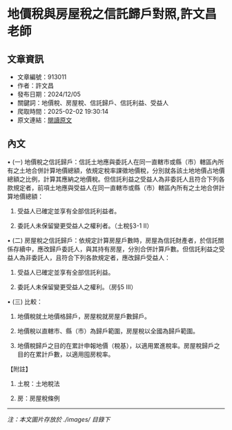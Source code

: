 # 地價稅與房屋稅之信託歸戶對照,許文昌老師

## 文章資訊
- 文章編號：913011
- 作者：許文昌
- 發布日期：2024/12/05
- 關鍵詞：地價稅、房屋稅、信託歸戶、信託利益、受益人
- 爬取時間：2025-02-02 19:30:14
- 原文連結：[閱讀原文](https://real-estate.get.com.tw/Columns/detail.aspx?no=913011)

## 內文
• (一) 地價稅之信託歸戶：信託土地應與委託人在同一直轄市或縣（市）轄區內所有之土地合併計算地價總額，依規定稅率課徵地價稅，分別就各該土地地價占地價總額之比例，計算其應納之地價稅。但信託利益之受益人為非委託人且符合下列各款規定者，前項土地應與受益人在同一直轄市或縣（市）轄區內所有之土地合併計算地價總額：

1. 受益人已確定並享有全部信託利益者。

2. 委託人未保留變更受益人之權利者。（土稅§3-1 II）

• (二) 房屋稅之信託歸戶：依規定計算房屋戶數時，房屋為信託財產者，於信託關係存續中，應改歸戶委託人，與其持有房屋，分別合併計算戶數。但信託利益之受益人為非委託人，且符合下列各款規定者，應改歸戶受益人：

1. 受益人已確定並享有全部信託利益。

2. 委託人未保留變更受益人之權利。（房§5 III）

• (三) 比較：

1. 地價稅就土地價格歸戶，房屋稅就房屋戶數歸戶。

2. 地價稅以直轄市、縣（市）為歸戶範圍，房屋稅以全國為歸戶範圍。

3. 地價稅歸戶之目的在累計申報地價（稅基），以適用累進稅率。房屋稅歸戶之目的在累計戶數，以適用囤房稅率。

【附註】

1. 土稅：土地稅法

2. 房：房屋稅條例
---
*注：本文圖片存放於 ./images/ 目錄下*
